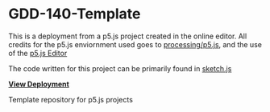 # GDD-140-Template
 
This is a deployment from a p5.js project created in the online editor. All credits for the p5.js enviornment used goes to [processing/p5.js](https://github.com/processing/p5.js), and the use of the [p5.js Editor](https://editor.p5js.org/)

The code written for this project can be primarily found in [sketch.js](sketch.js)

[**View Deployment**](https://littletealeaf.github.io/GDD-140-Project-1.2/)

Template repository for p5.js projects
